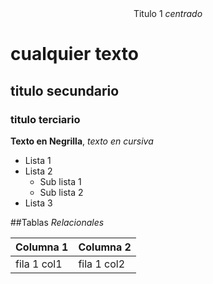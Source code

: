 <div align = "center"
 <h1> Titulo 1 <i>centrado</i><h1>   
</div>

# cualquier texto
## titulo secundario
### titulo terciario
__Texto en Negrilla__, _texto en cursiva_
* Lista 1
* Lista 2
  * Sub lista 1
  * Sub lista 2
* Lista 3



##Tablas _Relacionales_

| Columna 1 | Columna 2 |
| ----------|-----------|
| fila 1 col1 | fila 1 col2|
